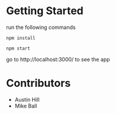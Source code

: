 # Getting Started 

run the following commands

`npm install`

`npm start`

go to http://localhost:3000/ to see the app

# Contributors

- Austin Hill
- Mike Ball 